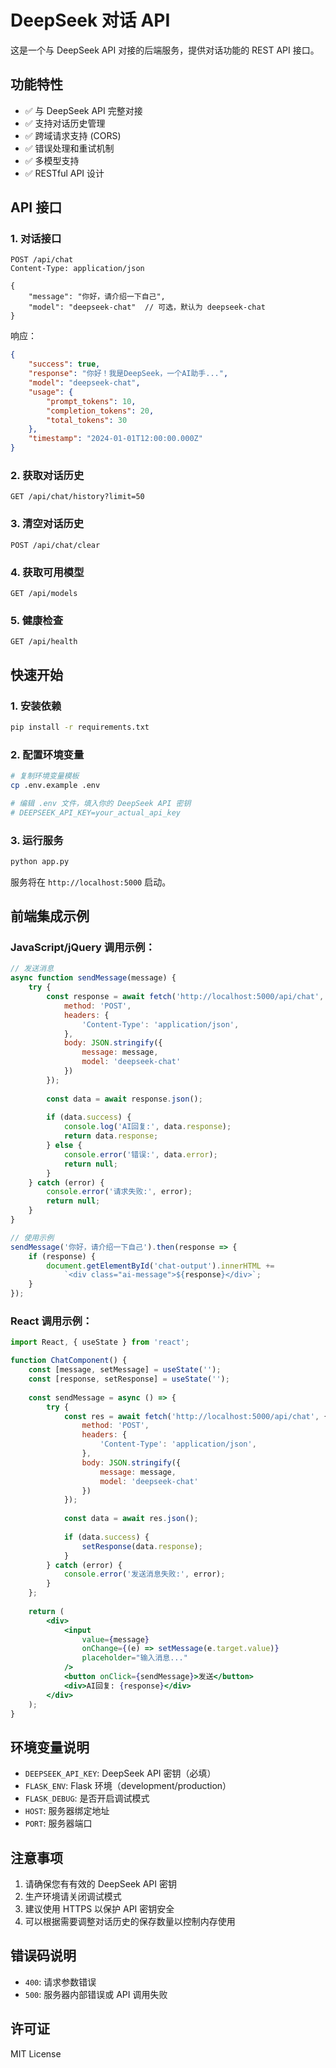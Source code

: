 # DeepSeek 对话 API

这是一个与 DeepSeek API 对接的后端服务，提供对话功能的 REST API 接口。

## 功能特性

- ✅ 与 DeepSeek API 完整对接
- ✅ 支持对话历史管理
- ✅ 跨域请求支持 (CORS)
- ✅ 错误处理和重试机制
- ✅ 多模型支持
- ✅ RESTful API 设计

## API 接口

### 1. 对话接口
```
POST /api/chat
Content-Type: application/json

{
    "message": "你好，请介绍一下自己",
    "model": "deepseek-chat"  // 可选，默认为 deepseek-chat
}
```

响应：
```json
{
    "success": true,
    "response": "你好！我是DeepSeek，一个AI助手...",
    "model": "deepseek-chat",
    "usage": {
        "prompt_tokens": 10,
        "completion_tokens": 20,
        "total_tokens": 30
    },
    "timestamp": "2024-01-01T12:00:00.000Z"
}
```

### 2. 获取对话历史
```
GET /api/chat/history?limit=50
```

### 3. 清空对话历史
```
POST /api/chat/clear
```

### 4. 获取可用模型
```
GET /api/models
```

### 5. 健康检查
```
GET /api/health
```

## 快速开始

### 1. 安装依赖
```bash
pip install -r requirements.txt
```

### 2. 配置环境变量
```bash
# 复制环境变量模板
cp .env.example .env

# 编辑 .env 文件，填入你的 DeepSeek API 密钥
# DEEPSEEK_API_KEY=your_actual_api_key
```

### 3. 运行服务
```bash
python app.py
```

服务将在 `http://localhost:5000` 启动。

## 前端集成示例

### JavaScript/jQuery 调用示例：
```javascript
// 发送消息
async function sendMessage(message) {
    try {
        const response = await fetch('http://localhost:5000/api/chat', {
            method: 'POST',
            headers: {
                'Content-Type': 'application/json',
            },
            body: JSON.stringify({
                message: message,
                model: 'deepseek-chat'
            })
        });
        
        const data = await response.json();
        
        if (data.success) {
            console.log('AI回复:', data.response);
            return data.response;
        } else {
            console.error('错误:', data.error);
            return null;
        }
    } catch (error) {
        console.error('请求失败:', error);
        return null;
    }
}

// 使用示例
sendMessage('你好，请介绍一下自己').then(response => {
    if (response) {
        document.getElementById('chat-output').innerHTML += 
            `<div class="ai-message">${response}</div>`;
    }
});
```

### React 调用示例：
```jsx
import React, { useState } from 'react';

function ChatComponent() {
    const [message, setMessage] = useState('');
    const [response, setResponse] = useState('');
    
    const sendMessage = async () => {
        try {
            const res = await fetch('http://localhost:5000/api/chat', {
                method: 'POST',
                headers: {
                    'Content-Type': 'application/json',
                },
                body: JSON.stringify({
                    message: message,
                    model: 'deepseek-chat'
                })
            });
            
            const data = await res.json();
            
            if (data.success) {
                setResponse(data.response);
            }
        } catch (error) {
            console.error('发送消息失败:', error);
        }
    };
    
    return (
        <div>
            <input 
                value={message} 
                onChange={(e) => setMessage(e.target.value)}
                placeholder="输入消息..."
            />
            <button onClick={sendMessage}>发送</button>
            <div>AI回复: {response}</div>
        </div>
    );
}
```

## 环境变量说明

- `DEEPSEEK_API_KEY`: DeepSeek API 密钥（必填）
- `FLASK_ENV`: Flask 环境（development/production）
- `FLASK_DEBUG`: 是否开启调试模式
- `HOST`: 服务器绑定地址
- `PORT`: 服务器端口

## 注意事项

1. 请确保您有有效的 DeepSeek API 密钥
2. 生产环境请关闭调试模式
3. 建议使用 HTTPS 以保护 API 密钥安全
4. 可以根据需要调整对话历史的保存数量以控制内存使用

## 错误码说明

- `400`: 请求参数错误
- `500`: 服务器内部错误或 API 调用失败

## 许可证

MIT License 